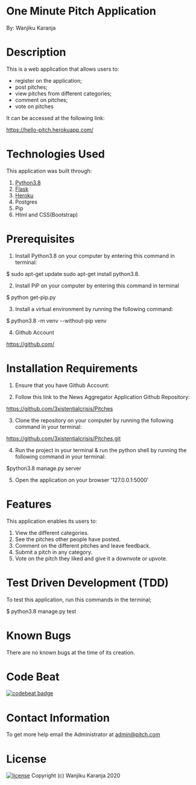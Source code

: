 # One Minute Pitch Application 

By: Wanjiku Karanja

# Description 
This is a web application that allows users to:
- register on the application;
- post pitches;
- view pitches from different categories;
- comment on pitches;
- vote on pitches

It can be accessed at the following link:

https://hello-pitch.herokuapp.com/

# Technologies Used
This application was built through:
1. [Python3.8](https://www.python.org/)
2. [Flask](http://flask.pocoo.org/)
3. [Heroku](https://heroku.com)
4. Postgres
5. Pip
6. Html and CSS(Bootstrap)

# Prerequisites
1. Install Python3.8 on your computer by entering this command in terminal:

$ sudo apt-get update sudo apt-get install python3.8.

2. Install PiP on your computer by entering this command in terminal

$ python get-pip.py

3. Install a virtual environment by running the following command:

$ python3.8 -m venv --without-pip venv

4. Github Account

https://github.com/

# Installation Requirements
1. Ensure that you have Github Account:

2. Follow this link to the News Aggregator Application Github Repository:

https://github.com/3xistentialcrisis/Pitches


3. Clone the repository on your computer by running the following command in your terminal:

https://github.com/3xistentialcrisis/Pitches.git

4. Run the project in your terminal & run the python shell by running the following command in your terminal:

$python3.8 manage.py server

5. Open the application on your browser '127.0.0.1:5000'


# Features
This application enables its users to:

1. View the different categories.
2. See the pitches other people have posted.
3. Comment on the different pitches and leave feedback.
4. Submit a pitch in any category.
5. Vote on the pitch they liked and give it a downvote or upvote.

# Test Driven Development (TDD)
To test this application, run this commands in the terminal;

$ python3.8 manage.py test

# Known Bugs
There are no known bugs at the time of its creation.

# Code Beat
[![codebeat badge](https://codebeat.co/badges/61881488-2da3-4522-be01-0226f8d1a6c6)](https://codebeat.co/projects/github-com-3xistentialcrisis-pitches-master)

# Contact Information 
To get more help email the Administrator at admin@pitch.com

# License
[![license](https://img.shields.io/github/license/DAVFoundation/captain-n3m0.svg?style=flat-square)](https://github.com/3xistentialcrisis/Pitches/blob/master/LICENSE)
Copyright (c) Wanjiku Karanja 2020
